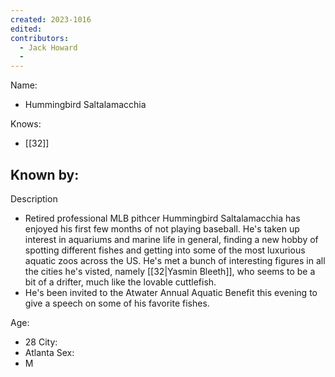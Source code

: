 ```yaml
---
created: 2023-1016
edited:
contributors:
  - Jack Howard
  - 
---
```


Name:
- Hummingbird Saltalamacchia

Knows:
- [[32]]

Known by:
- 

Description
- Retired professional MLB pithcer Hummingbird Saltalamacchia has enjoyed his first few months of not playing baseball. He's taken up interest in aquariums and marine life in general, finding a new hobby of spotting different fishes and getting into some of the most luxurious aquatic zoos across the US. He's met a bunch of interesting figures in all the cities he's visted, namely [[32|Yasmin Bleeth]], who seems to be a bit of a drifter, much like the lovable cuttlefish.
- He's been invited to the Atwater Annual Aquatic Benefit this evening to give a speech on some of his favorite fishes.

Age:
- 28
City:
- Atlanta
Sex:
- M


